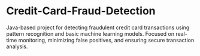 # Credit-Card-Fraud-Detection
Java-based project for detecting fraudulent credit card transactions using pattern recognition and basic machine learning models. Focused on real-time monitoring, minimizing false positives, and ensuring secure transaction analysis.
